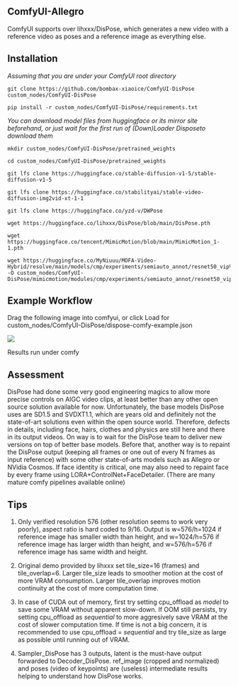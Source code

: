 ## ComfyUI-Allegro
ComfyUI supports over lihxxx/DisPose, which generates a new video with a reference video as poses and a reference image as everything else.

## Installation

_Assuming that you are under your ComfyUI root directory_
```
git clone https://github.com/bombax-xiaoice/ComfyUI-DisPose custom_nodes/ComfyUI-DisPose

pip install -r custom_nodes/ComfyUI-DisPose/requirements.txt
```
_You can download model files from huggingface or its mirror site beforehand, or just wait for the first run of (Down)Loader Disposeto download them_

```
mkdir custom_nodes/ComfyUI-DisPose/pretrained_weights

cd custom_nodes/ComfyUI-DisPose/pretrained_weights

git lfs clone https://huggingface.co/stable-diffusion-v1-5/stable-diffusion-v1-5

git lfs clone https://huggingface.co/stabilityai/stable-video-diffusion-img2vid-xt-1-1

git lfs clone https://huggingface.co/yzd-v/DWPose

wget https://huggingface.co/lihxxx/DisPose/blob/main/DisPose.pth

wget https://huggingface.co/tencent/MimicMotion/blob/main/MimicMotion_1-1.pth

wget https://huggingface.co/MyNiuuu/MOFA-Video-Hybrid/resolve/main/models/cmp/experiments/semiauto_annot/resnet50_vip%2Bmpii_liteflow/checkpoints/ckpt_iter_42000.pth.tar -O custom_nodes/ComfyUI-DisPose/mimicmotion/modules/cmp/experiments/semiauto_annot/resnet50_vip+mpii_liteflow/checkpoints/ckpt_iter_42000.pth.tar
```

## Example Workflow
Drag the following image into comfyui, or click Load for custom_nodes/ComfyUI-DisPose/dispose-comfy-example.json

![](dispose-comfy-example.png)

Results run under comfy

## Assessment

DisPose had done some very good engineering magics to allow more precise controls on AIGC video clips, at least better than any other open source solution available for now. Unfortunately, the base models DisPose uses are SD1.5 and SVDXT1.1, which are years old and definitely not the state-of-art solutions even within the open source world. Therefore, defects in details, including face, hairs, clothes and physics are still here and there in its output videos. On way is to wait for the DisPose team to deliver new versions on top of better base models. Before that, another way is to repaint the DisPose output (keeping all frames or one out of every N frames as input reference) with some other state-of-arts models such as Allegro or NVidia Cosmos. If face identity is critical, one may also need to repaint face by every frame using LORA+ControlNet+FaceDetailer. (There are many mature comfy pipelines available online)

## Tips
1. Only verified resolution 576 (other resolution seems to work very poorly), aspect ratio is hard coded to 9/16. Output is w=576/h=1024 if reference image has smaller width than height, and w=1024/h=576 if reference image has larger width than height, and w=576/h=576 if reference image has same width and height.

2. Original demo provided by lihxxx set tile_size=16 (frames) and tile_overlap=6. Larger tile_size leads to smoother motion at the cost of more VRAM consumption. Larger tile_overlap improves motion continuity at the cost of more computation time.

3. In case of CUDA out of memory, first try setting cpu_offload as _model_ to save some VRAM without apparent slow-down. If OOM still persists, try setting cpu_offload as _sequential_ to more aggresively save VRAM at the cost of slower computation time. If time is not a big concern, it is recommended to use cpu_offload = _sequential_ and try tile_size as large as possible until running out of VRAM.

4. Sampler_DisPose has 3 outputs, latent is the must-have output forwarded to Decoder_DisPose. ref_image (cropped and normalized) and poses (video of keypoints) are (useless) intermediate results helping to understand how DisPose works.